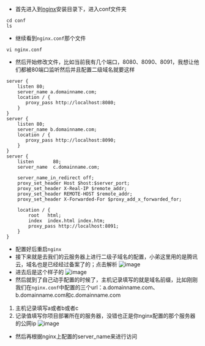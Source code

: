 * 首先进入到[nginx](https://github.com/Sokkam/server_config/blob/master/nginx_config.md)安装目录下，进入conf文件夹
```
cd conf
ls
```
* 继续看到```nginx.conf```那个文件
```
vi nginx.conf
```
* 然后开始修改文件，比如当前我有几个端口，8080、8090、8091，我想让他们都被80端口监听然后并且配置二级域名就要这样
```
server {
    listen 80;
    server_name a.domainname.com;
    location / {
       proxy_pass http://localhost:8080;
    }
}
server {
    listen 80;
    server_name b.domainname.com;
    location / {
       proxy_pass http://localhost:8090;
    }
}
server {
    listen       80;
    server_name  c.domainname.com;

    server_name_in_redirect off;
    proxy_set_header Host $host:$server_port;
    proxy_set_header X-Real-IP $remote_addr;
    proxy_set_header REMOTE-HOST $remote_addr;
    proxy_set_header X-Forwarded-For $proxy_add_x_forwarded_for;

    location / {
        root   html;
        index  index.html index.htm;
        proxy_pass http://localhost:8091;
    }
}
```
* 配置好后重启```nginx```
* 接下来就是去我们的云服务器上进行二级子域名的配置，小弟这里用的是腾讯云，域名也是已经经过备案了的；点击解析
![image](https://github.com/Sokkam/server_config/blob/master/nginx/nginx_slc_1.png)
* 进去后是这个样子的
![image](https://github.com/Sokkam/server_config/blob/master/nginx/nginx_slc_2.png)
* 然后就到了自己动手配置的时候了，主机记录填写的就是域名前缀，比如刚刚我们在```nginx.conf```中配置的三个url：a.domainname.com、b.domainname.com和c.domainname.com
1. 主机记录填写a或者b或者c
2. 记录值填写你项目部署所在的服务器，没错也正是你nginx配置的那个服务器的公网ip
![image](https://github.com/Sokkam/server_config/blob/master/nginx/nginx_slc_3.png)
* 然后再根据nginx上配置的server_name来进行访问

